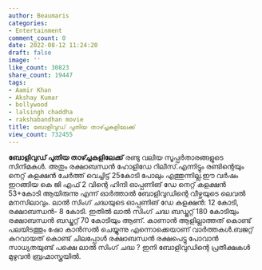 ```yaml
---
author: Beaumaris
categories:
- Entertainment
comment_count: 0
date: 2022-08-12 11:24:20
draft: false
image: ''
like_count: 30823
share_count: 19447
tags:
- Aamir Khan
- Akshay Kumar
- bollywood
- lalsingh chaddha
- rakshabandhan movie
title: ബോളിവുഡ് പുതിയ താഴ്ച്ചകളിലേക്ക്
view_count: 732455
---
```


**ബോളിവുഡ് പുതിയ താഴ്ച്ചകളിലേക്ക്** രണ്ടു വലിയ സൂപ്പർതാരങ്ങളുടെ സിനിമകൾ. അതും രക്ഷാബന്ധൻ ഹോളിഡേ റിലീസ്.എന്നിട്ടും രണ്ടിന്റെയും നെറ്റ് കളക്ഷൻ ചേർത്ത് വെച്ചിട്ട് 25കോടി പോലും എത്തുന്നില്ല.ഈ വർഷം ഇറങ്ങിയ കെ ജി എഫ് 2 വിന്റെ ഹിന്ദി ഓപ്പണിങ് ഡേ നെറ്റ് കളക്ഷൻ 53+കോടി ആയിരുന്നു എന്ന് ഓർത്താൽ ബോളിവുഡിന്റെ വീഴ്ചയുടെ ലെവൽ മനസിലാവും. ലാൽ സിംഗ് ചദ്ധയുടെ ഓപ്പണിങ് ഡേ കളക്ഷൻ: 12 കോടി, രക്ഷാബന്ധൻ- 8 കോടി. ഇതിൽ ലാൽ സിംഗ് ചദ്ധ ബഡ്ജറ്റ് 180 കോടിയും രക്ഷാബന്ധൻ ബഡ്ജറ്റ് 70 കോടിയും ആണ്. കാണാൻ ആളില്ലാത്തത് കൊണ്ട് പലയിടത്തും ഷോ കാൻസൽ ചെയ്യുന്നു എന്നൊക്കെയാണ് വാർത്തകൾ.ബജറ്റ് കുറവായത് കൊണ്ട് ചിലപ്പോൾ രക്ഷാബന്ധൻ രക്ഷപെട്ടു പോവാൻ സാധ്യതയുണ്ട് പക്ഷെ ലാൽ സിംഗ് ചദ്ധ ? ഇനി ബോളിവുഡിന്റെ പ്രതീക്ഷകൾ മുഴുവൻ ബ്രഹ്മാസ്ത്രയിൽ.